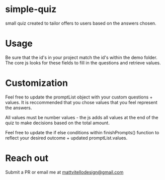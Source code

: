 # simple-quiz
small quiz created to tailor offers to users based on the answers chosen.


# Usage 
Be sure that the id's in your project match the id's within the demo folder. The core js looks for these fields to fill in the questions and retrieve values.

# Customization
Feel free to update the promptList object with your custom questions + values. It is reccommended that you chose values that you feel represent the answers.

All values must be number values - the js adds all values at the end of the quiz to make decisions based on the total amount.

Feel free to update the if else conditions within finishPrompts() function to reflect your desired outcome + updated promptList.values.

# Reach out
Submit a PR or email me at mattvitellodesign@gmail.com


